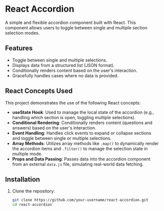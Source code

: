 # React Accordion

A simple and flexible accordion component built with React. This component allows users to toggle between single and multiple section selection modes.

## Features

- Toggle between single and multiple selections.
- Displays data from a structured list (JSON format).
- Conditionally renders content based on the user's interaction.
- Gracefully handles cases where no data is provided.

 ## React Concepts Used

This project demonstrates the use of the following React concepts:

- **useState Hook**: Used to manage the local state of the accordion (e.g., handling which section is open, toggling multiple selections).
- **Conditional Rendering**: Conditionally renders content (questions and answers) based on the user's interaction.
- **Event Handling**: Handles click events to expand or collapse sections and toggle between single or multiple selections.
- **Array Methods**: Utilizes array methods like `.map()` to dynamically render the accordion items and `.filter()` to manage the selection state in multiple mode.
- **Props and Data Passing**: Passes data into the accordion component from an external `data.js` file, simulating real-world data fetching.


## Installation

1. Clone the repository:
   ```bash
   git clone https://github.com/your-username/react-accordion.git
   cd react-accordion
